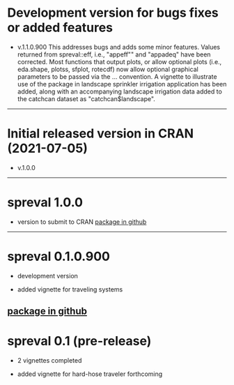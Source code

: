 # Development version for bugs fixes or added features
* v.1.1.0.900
This addresses bugs and adds some minor features. Values returned from  spreval::eff, i.e.,
"appeff"" and "appadeq" have been corrected.  Most functions that output plots, or allow optional plots
(i.e., eda.shape, plotss, sfplot, rotecdf) now allow optional graphical parameters to be passed via the ... convention.
A vignette to illustrate use of the package in landscape sprinkler irrigation application has been added, along with an 
accompanying landscape irrigation data added to the catchcan dataset as "catchcan$landscape". 
---

# Initial released version in CRAN (2021-07-05)
* v.1.0.0
---

# spreval 1.0.0
* version to submit to CRAN
[package in github](https://github.com/glgrabow/spreval/blob/master/packages/spreval_1.0.0.tar.gz)
---

# spreval 0.1.0.900 
* development version

* added vignette for traveling systems

[package in github](https://github.com/glgrabow/spreval/blob/master/packages/spreval_0.1.0.900.tar.gz)
---

# spreval 0.1 (pre-release)

* 2 vignettes completed

* added vignette for hard-hose traveler forthcoming
